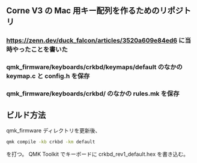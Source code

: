 ## Corne V3 の Mac 用キー配列を作るためのリポジトリ

### https://zenn.dev/duck_falcon/articles/3520a609e84ed6 に当時やったことを書いた

### qmk_firmware/keyboards/crkbd/keymaps/default のなかの keymap.c と config.h を保存
### qmk_firmware/keyboards/crkbd/ のなかの rules.mk を保存

## ビルド方法
qmk_firmware ディレクトリを更新後、
```bash
qmk compile -kb crkbd -km default
```
を打つ。
QMK Toolkit でキーボードに crkbd_rev1_default.hex を書き込む。

